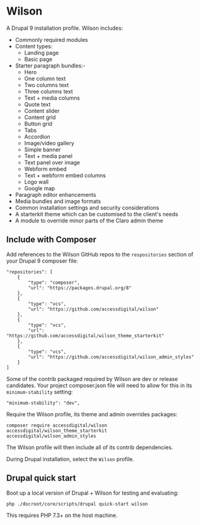 # Wilson

A Drupal 9 installation profile. Wilson includes:

* Commonly required modules
* Content types:
  * Landing page
  * Basic page
* Starter paragraph bundles:-
  * Hero
  * One column text
  * Two columns text
  * Three columns text
  * Text + media columns
  * Quote text
  * Content slider
  * Content grid
  * Button grid
  * Tabs
  * Accordion
  * Image/video gallery
  * Simple banner
  * Text + media panel
  * Text panel over image
  * Webform embed
  * Text + webform embed columns
  * Logo wall
  * Google map
* Paragraph editor enhancements
* Media bundles and image formats
* Common installation settings and security considerations
* A starterkit theme which can be customised to the client's needs
* A module to override minor parts of the Claro admin theme

## Include with Composer

Add references to the Wilson GitHub repos to the `respositories` section of your Drupal 9 composer file:

```
"repositories": [
    {
        "type": "composer",
        "url": "https://packages.drupal.org/8"
    },
    {
        "type": "vcs",
        "url": "https://github.com/accessdigital/wilson"
    },
    {
        "type": "vcs",
        "url": "https://github.com/accessdigital/wilson_theme_starterkit"
    },
    {
        "type": "vcs",
        "url": "https://github.com/accessdigital/wilson_admin_styles"
    }
]
```

Some of the contrib packaged required by Wilson are dev or release candidates. Your project composer.json file will need to allow for this in its `minimum-stability` setting:

```
"minimum-stability": "dev",
```

Require the Wilson profile, its theme and admin overrides packages:

```
composer require accessdigital/wilson accessdigital/wilson_theme_starterkit accessdigital/wilson_admin_styles
```

The Wilson profile will then include all of its contrib dependencies.

During Drupal installation, select the `Wilson` profile.

## Drupal quick start

Boot up a local version of Drupal + Wilson for testing and evaluating:

```
php ./docroot/core/scripts/drupal quick-start wilson
```

This requires PHP 7.3+ on the host machine.
